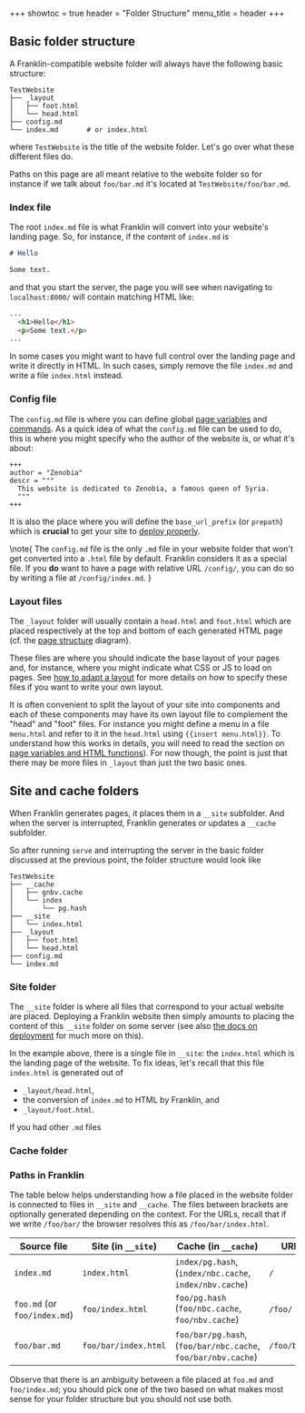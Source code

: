 <!--
 LAST REVISION: Jan 28, 2022  (XXX incomplete)
 -->

+++
showtoc = true
header = "Folder Structure"
menu_title = header
+++


## Basic folder structure

A Franklin-compatible website folder will always have the following basic structure:

```plaintext
TestWebsite
├── _layout
│   ├── foot.html
│   └── head.html
├── config.md
└── index.md       # or index.html
```

where `TestWebsite` is the title of the website folder.
Let's go over what these different files do.

Paths on this page are all meant relative to the website folder so for instance if
we talk about `foo/bar.md` it's located at `TestWebsite/foo/bar.md`.

### Index file

The root `index.md` file is what Franklin will convert into your website's landing page.
So, for instance, if the content of `index.md` is

```markdown
# Hello

Some text.
```

and that you start the server, the page you will see when navigating to `localhost:8000/`
will contain matching HTML like:

```html
...
  <h1>Hello</h1>
  <p>Some text.</p>
...
```

In some cases you might want to have full control over the landing page
and write it directly in HTML.
In such cases, simply remove the file `index.md` and write a file
`index.html` instead.


### Config file

The `config.md` file is where you can define global [page variables](/syntax/vars+funs/)
and [commands](/syntax/extensions/).
As a quick idea of what the `config.md` file can be used to do, this is where you might
specify who the author of the website is, or what it's about:

```plaintext
+++
author = "Zenobia"
descr = """
  This website is dedicated to Zenobia, a famous queen of Syria.
  """
+++
```

It is also the place where you will define the `base_url_prefix` (or `prepath`)
which is **crucial** to get your site to [deploy properly](/workflow/deployment/).

\note{
  The `config.md` file is the only `.md` file in your website folder that won't get
  converted into a `.html` file by default. Franklin considers it as a special file.
  If you **do** want to have a page with relative URL `/config/`, you can do so by
  writing a file at `/config/index.md`.
}


### Layout files

The `_layout` folder will usually contain a `head.html` and `foot.html` which are placed respectively at the top and bottom of each generated HTML page (cf. the [page structure](/workflow/getting_started/#page_structure) diagram).

These files are where you should indicate the base layout of your pages and, for instance, where you might indicate what CSS or JS to load on pages.
See [how to adapt a layout](/workflow/adapting_layout/) for more details on how to specify these files if you want to write your own layout.

It is often convenient to split the layout of your site into components and each of these components may have its own layout file to complement the "head" and "foot" files.
For instance you might define a menu in a file `menu.html` and refer to it in the `head.html` using `{{insert menu.html}}`.
To understand how this works in details, you will need to read the section on [page variables and HTML functions](/syntax/vars+funs/)).
For now though, the point is just that there may be more files in `_layout` than just the two basic ones.


## Site and cache folders

When Franklin generates pages, it places them in a `__site` subfolder.
And when the server is interrupted, Franklin generates or updates a `__cache` subfolder.

So after running `serve` and interrupting the server in the basic folder discussed at the previous point, the folder structure would look like

```plaintext
TestWebsite
├── __cache
│   ├── gnbv.cache
│   └── index
│       └── pg.hash
├── __site
│   └── index.html
├── _layout
│   ├── foot.html
│   └── head.html
├── config.md
└── index.md
```

### Site folder

The `__site` folder is where all files that correspond to your actual website are placed.
Deploying a Franklin website then simply amounts to placing the content of this `__site` folder on some server (see also [the docs on deployment](/workflow/deployment/) for much more on this).

In the example above, there is a single file in `__site`: the `index.html` which is the landing page of the website.
To fix ideas, let's recall that this file `index.html` is generated out of

* `_layout/head.html`,
* the conversion of `index.md` to HTML by Franklin, and
* `_layout/foot.html`.

If you had other `.md` files

### Cache folder

### Paths in Franklin

The table below helps understanding how a file placed in the website folder is connected
to files in `__site` and `__cache`.
The files between brackets are optionally generated depending on the context.
For the URLs, recall that if we write `/foo/bar/` the browser resolves this as `/foo/bar/index.html`.

| Source file | Site (in `__site`) | Cache (in `__cache`) | URL |
| -- | -- | -- | -- |
| `index.md` | `index.html` | `index/pg.hash`, (`index/nbc.cache`, `index/nbv.cache`) | `/` |
| `foo.md` (or `foo/index.md`) | `foo/index.html` | `foo/pg.hash` (`foo/nbc.cache`, `foo/nbv.cache`) | `/foo/` |
| `foo/bar.md` | `foo/bar/index.html` | `foo/bar/pg.hash`, (`foo/bar/nbc.cache`, `foo/bar/nbv.cache`) | `/foo/bar/` |

Observe that there is an ambiguity between a file placed at `foo.md` and `foo/index.md`; you should pick one of the two based on what makes most sense for your folder structure but you should not use both.
